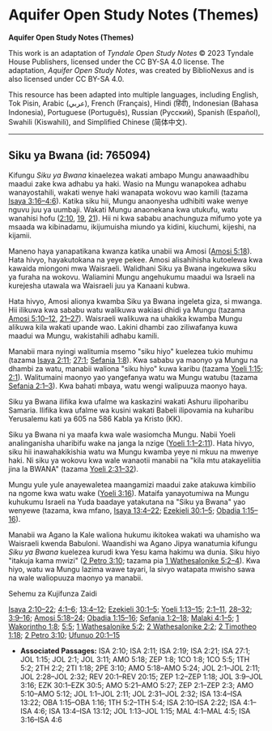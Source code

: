# Aquifer Open Study Notes (Themes)

**Aquifer Open Study Notes (Themes)**

This work is an adaptation of *Tyndale Open Study Notes* © 2023 Tyndale House Publishers, licensed under the CC BY\-SA 4\.0 license. The adaptation, *Aquifer Open Study Notes*, was created by BiblioNexus and is also licensed under CC BY\-SA 4\.0\.

This resource has been adapted into multiple languages, including English, Tok Pisin, Arabic (عربي), French (Français), Hindi (हिंदी), Indonesian (Bahasa Indonesia), Portuguese (Português), Russian (Русский), Spanish (Español), Swahili (Kiswahili), and Simplified Chinese (简体中文).



--------------------------------

## Siku ya Bwana (id: 765094)

Kifungu *Siku ya* *Bwana* kinaelezea wakati ambapo Mungu anawaadhibu maadui zake kwa adhabu ya haki. Wasio na Mungu wanapokea adhabu wanayostahili, wakati wenye haki wanapata wokovu wao kamili (tazama [Isaya 3:16–4:6](https://ref.ly/Isa3:16-Isa4:6)). Katika siku hii, Mungu anaonyesha udhibiti wake wenye nguvu juu ya uumbaji. Wakati Mungu anaonekana kwa utukufu, watu wanahisi hofu ([2:10](https://ref.ly/Isa2:10), [19](https://ref.ly/Isa2:19), [21](https://ref.ly/Isa2:21)). Hii ni kwa sababu anachunguza mifumo yote ya msaada wa kibinadamu, ikijumuisha miundo ya kidini, kiuchumi, kijeshi, na kijamii.

Maneno haya yanapatikana kwanza katika unabii wa Amosi ([Amosi 5:18](https://ref.ly/Amos5:18)). Hata hivyo, hayakutokana na yeye pekee. Amosi alisahihisha kutoelewa kwa kawaida miongoni mwa Waisraeli. Walidhani Siku ya Bwana ingekuwa siku ya furaha na wokovu. Waliamini Mungu angehukumu maadui wa Israeli na kurejesha utawala wa Waisraeli juu ya Kanaani kubwa.

Hata hivyo, Amosi alionya kwamba Siku ya Bwana ingeleta giza, si mwanga. Hii ilikuwa kwa sababu watu walikuwa wakiasi dhidi ya Mungu (tazama [Amosi 5:10–12](https://ref.ly/Amos5:10-Amos5:12), [21–27](https://ref.ly/Amos5:21-Amos5:27)). Waisraeli walikuwa na uhakika kwamba Mungu alikuwa kila wakati upande wao. Lakini dhambi zao ziliwafanya kuwa maadui wa Mungu, wakistahili adhabu kamili.

Manabii mara nyingi walitumia msemo "siku hiyo" kuelezea tukio muhimu (tazama [Isaya 2:11](https://ref.ly/Isa2:11); [27:1](https://ref.ly/Isa27:1); [Sefania 1:8](https://ref.ly/Zeph1:8)). Kwa sababu ya maonyo ya Mungu na dhambi za watu, manabii waliona "siku hiyo" kuwa karibu (tazama [Yoeli 1:15](https://ref.ly/Joel1:15); [2:1](https://ref.ly/Joel2:1)). Walitumaini maonyo yao yangefanya watu wa Mungu watubu (tazama [Sefania 2:1–3](https://ref.ly/Zeph2:1-Zeph2:3)). Kwa bahati mbaya, watu wengi walipuuza maonyo haya.

Siku ya Bwana ilifika kwa ufalme wa kaskazini wakati Ashuru ilipoharibu Samaria. Ilifika kwa ufalme wa kusini wakati Babeli ilipovamia na kuharibu Yerusalemu kati ya 605 na 586 Kabla ya Kristo (KK).

Siku ya Bwana ni ya maafa kwa wale wasiomcha Mungu. Nabii Yoeli analinganisha uharibifu wake na janga la nzige ([Yoeli 1:1–2:11](https://ref.ly/Joel1:1-Joel2:11)). Hata hivyo, siku hii inawahakikishia watu wa Mungu kwamba yeye ni mkuu na mwenye haki. Ni siku ya wokovu kwa wale wanaotii manabii na "kila mtu atakayeliitia jina la BWANA" (tazama [Yoeli 2:31–32](https://ref.ly/Joel2:31-Joel2:32)).

Mungu yule yule anayewaletea maangamizi maadui zake atakuwa kimbilio na ngome kwa watu wake ([Yoeli 3:16](https://ref.ly/Joel3:16)). Mataifa yanayotumiwa na Mungu kuhukumu Israeli na Yuda baadaye yatakutana na "Siku ya Bwana" yao wenyewe (tazama, kwa mfano, [Isaya 13:4–22](https://ref.ly/Isa13:4-Isa13:22); [Ezekieli 30:1–5](https://ref.ly/Ezek30:1-Ezek30:5); [Obadia 1:15–16](https://ref.ly/Obad1:15-Obad1:16)).

Manabii wa Agano la Kale waliona hukumu ikitokea wakati wa uhamisho wa Waisraeli kwenda Babuloni. Waandishi wa Agano Jipya wanatumia kifungu *Siku ya* *Bwana* kuelezea kurudi kwa Yesu kama hakimu wa dunia. Siku hiyo "itakuja kama mwizi" ([2 Petro 3:10](https://ref.ly/2Pet3:10); tazama pia [1 Wathesalonike 5:2–4](https://ref.ly/1Thess5:2-1Thess5:4)). Kwa hiyo, watu wa Mungu lazima wawe tayari, la sivyo watapata mwisho sawa na wale waliopuuza maonyo ya manabii.

Sehemu za Kujifunza Zaidi

[Isaya 2:10–22](https://ref.ly/Isa2:10-Isa2:22); [4:1–6](https://ref.ly/Isa4:1-Isa4:6); [13:4–12](https://ref.ly/Isa13:4-Isa13:12); [Ezekieli 30:1–5](https://ref.ly/Ezek30:1-Ezek30:5); [Yoeli 1:13–15](https://ref.ly/Joel1:13-Joel1:15); [2:1–11](https://ref.ly/Joel2:1-Joel2:11), [28–32](https://ref.ly/Joel2:28-Joel2:32); [3:9–16](https://ref.ly/Joel3:9-Joel3:16); [Amosi 5:18–24](https://ref.ly/Amos5:18-Amos5:24); [Obadia 1:15–16](https://ref.ly/Obad1:15-Obad1:16); [Sefania 1:2–18](https://ref.ly/Zeph1:2-Zeph1:18); [Malaki 4:1–5](https://ref.ly/Mal4:1-Mal4:5); [1 Wakorintho 1:8](https://ref.ly/1Cor1:8); [5:5](https://ref.ly/1Cor5:5); [1 Wathesalonike 5:2](https://ref.ly/1Thess5:2); [2 Wathesalonike 2:2](https://ref.ly/2Thess2:2); [2 Timotheo 1:18](https://ref.ly/2Tim1:18); [2 Petro 3:10](https://ref.ly/2Pet3:10); [Ufunuo 20:1–15](https://ref.ly/Rev20:1-Rev20:15)

* **Associated Passages:** ISA 2:10; ISA 2:11; ISA 2:19; ISA 2:21; ISA 27:1; JOL 1:15; JOL 2:1; JOL 3:11; AMO 5:18; ZEP 1:8; 1CO 1:8; 1CO 5:5; 1TH 5:2; 2TH 2:2; 2TI 1:18; 2PE 3:10; AMO 5:18–AMO 5:24; JOL 2:1–JOL 2:11; JOL 2:28–JOL 2:32; REV 20:1–REV 20:15; ZEP 1:2–ZEP 1:18; JOL 3:9–JOL 3:16; EZK 30:1–EZK 30:5; AMO 5:21–AMO 5:27; ZEP 2:1–ZEP 2:3; AMO 5:10–AMO 5:12; JOL 1:1–JOL 2:11; JOL 2:31–JOL 2:32; ISA 13:4–ISA 13:22; OBA 1:15–OBA 1:16; 1TH 5:2–1TH 5:4; ISA 2:10–ISA 2:22; ISA 4:1–ISA 4:6; ISA 13:4–ISA 13:12; JOL 1:13–JOL 1:15; MAL 4:1–MAL 4:5; ISA 3:16–ISA 4:6

